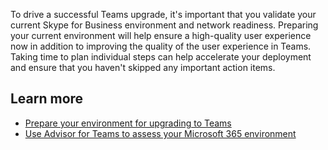 To drive a successful Teams upgrade, it's important that you validate your current Skype for Business environment and network readiness. Preparing your current environment will help ensure a high-quality user experience now in addition to improving the quality of the user experience in Teams. Taking time to plan individual steps can help accelerate your deployment and ensure that you haven't skipped any important action items.

## Learn more

- [Prepare your environment for upgrading to Teams](/MicrosoftTeams/upgrade-prepare-environment-prepare-service?azure-portal=true)
- [Use Advisor for Teams to assess your Microsoft 365 environment](/microsoftteams/use-advisor-teams-roll-out?azure-portal=true)
